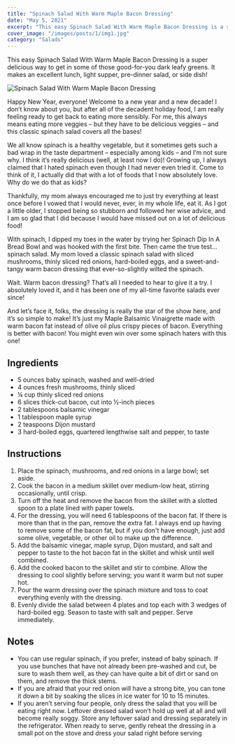 ```yaml
---
title: "Spinach Salad With Warm Maple Bacon Dressing"
date: "May 5, 2021"
excerpt: "This easy Spinach Salad With Warm Maple Bacon Dressing is a super delicious way to get in some of those good-for-you dark leafy greens. It makes an excellent lunch, light supper, pre-dinner salad, or side dish!"
cover_image: "/images/posts/1/img1.jpg"
category: "Salads"
---
```


This easy Spinach Salad With Warm Maple Bacon Dressing is a super delicious way to get in some of those good-for-you dark leafy greens. It makes an excellent lunch, light supper, pre-dinner salad, or side dish!

![Spinach Salad With Warm Maple Bacon Dressing](/images/posts/1/img2.jpg)

Happy New Year, everyone! Welcome to a new year and a new decade! I don’t know about you, but after all of the decadent holiday food, I am really feeling ready to get back to eating more sensibly. For me, this always means eating more veggies – but they have to be delicious veggies – and this classic spinach salad covers all the bases!

We all know spinach is a healthy vegetable, but it sometimes gets such a bad wrap in the taste department – especially among kids – and I’m not sure why. I think it’s really delicious (well, at least now I do)! Growing up, I always claimed that I hated spinach even though I had never even tried it. Come to think of it, I actually did that with a lot of foods that I now absolutely love. Why do we do that as kids?

Thankfully, my mom always encouraged me to just try everything at least once before I vowed that I would never, ever, in my whole life, eat it. As I got a little older, I stopped being so stubborn and followed her wise advice, and I am so glad that I did because I would have missed out on a lot of delicious food!

With spinach, I dipped my toes in the water by trying her Spinach Dip In A Bread Bowl and was hooked with the first bite. Then came the true test…spinach salad. My mom loved a classic spinach salad with sliced mushrooms, thinly sliced red onions, hard-boiled eggs, and a sweet-and-tangy warm bacon dressing that ever-so-slightly wilted the spinach.

Wait. Warm bacon dressing? That’s all I needed to hear to give it a try. I absolutely loved it, and it has been one of my all-time favorite salads ever since!

And let’s face it, folks, the dressing is really the star of the show here, and it’s so simple to make! It’s just my Maple Balsamic Vinaigrette made with warm bacon fat instead of olive oil plus crispy pieces of bacon. Everything is better with bacon! You might even win over some spinach haters with this one!

## Ingredients

- 5 ounces baby spinach, washed and well-dried
- 4 ounces fresh mushrooms, thinly sliced
- ¼ cup thinly sliced red onions
- 6 slices thick-cut bacon, cut into ½-inch pieces
- 2 tablespoons balsamic vinegar
- 1 tablespoon maple syrup
- 2 teaspoons Dijon mustard
- 3 hard-boiled eggs, quartered lengthwise
  salt and pepper, to taste

## Instructions

1. Place the spinach, mushrooms, and red onions in a large bowl; set aside.
2. Cook the bacon in a medium skillet over medium-low heat, stirring occasionally, until crisp.
3. Turn off the heat and remove the bacon from the skillet with a slotted spoon to a plate lined with paper towels.
4. For the dressing, you will need 6 tablespoons of the bacon fat. If there is more than that in the pan, remove the extra fat. I always end up having to remove some of the bacon fat, but if you don't have enough, just add some olive, vegetable, or other oil to make up the difference.
5. Add the balsamic vinegar, maple syrup, Dijon mustard, and salt and pepper to taste to the hot bacon fat in the skillet and whisk until well combined.
6. Add the cooked bacon to the skillet and stir to combine. Allow the dressing to cool slightly before serving; you want it warm but not super hot.
7. Pour the warm dressing over the spinach mixture and toss to coat everything evenly with the dressing.
8. Evenly divide the salad between 4 plates and top each with 3 wedges of hard-boiled egg. Season to taste with salt and pepper. Serve immediately.

## Notes

- You can use regular spinach, if you prefer, instead of baby spinach. If you use bunches that have not already been pre-washed and cut, be sure to wash them well, as they can have quite a bit of dirt or sand on them, and remove the thick stems.
- If you are afraid that your red onion will have a strong bite, you can tone it down a bit by soaking the slices in ice water for 10 to 15 minutes.
- If you aren’t serving four people, only dress the salad that you will be eating right now. Leftover dressed salad won’t hold up well at all and will become really soggy. Store any leftover salad and dressing separately in the refrigerator. When ready to serve, gently reheat the dressing in a small pot on the stove and dress your salad right before serving
